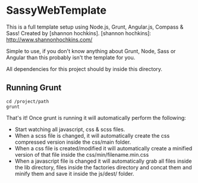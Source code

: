 SassyWebTemplate
===============
This is a full template setup using Node.js, Grunt, Angular.js, Compass & Sass! Created by [shannon hochkins].
[shannon hochkins]: http://www.shannonhochkins.com/

Simple to use, if you don't know anything about Grunt, Node, Sass or Angular than this probably isn't the template for you. 

All dependencies for this project should by inside this directory.

Running Grunt
--------------

```
cd /project/path
grunt
```

That's it! Once grunt is running it will automatically perform the following:

- Start watching all javascript, css & scss files.
- When a scss file is changed, it will automatically create the css compressed version inside the css/main folder.
- When a css file is created/modified it will automatically create a minified version of that file inside the css/min/filename.min.css
- When a javascript file is changed it will automatically grab all files inside the lib directory, files inside the factories directory and concat them and minify them and save it inside the js/dest/ folder.
